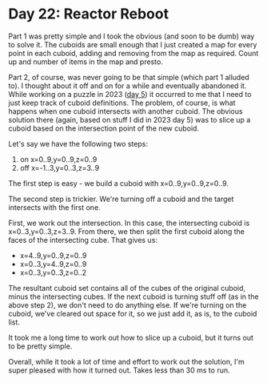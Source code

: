 # Day 22: Reactor Reboot

Part 1 was pretty simple and I took the obvious (and soon to be dumb) way to solve it. The cuboids are small enough that I just created a map for every point in each cuboid, adding and removing from the map as required. Count up and number of items in the map and presto.

Part 2, of course, was never going to be that simple (which part 1 alluded to). I thought about it off and on for a while and eventually abandoned it. While working on a puzzle in 2023 ([day 5](https://adventofcode.com/2023/day/5)) it occurred to me that I need to just keep track of cuboid definitions. The problem, of course, is what happens when one cuboid intersects with another cuboid. The obvious solution there (again, based on stuff I did in 2023 day 5) was to slice up a cuboid based on the intersection point of the new cuboid.

Let's say we have the following two steps:
1. on x=0..9,y=0..9,z=0..9
1. off x=-1..3,y=0..3,z=3..9

The first step is easy - we build a cuboid with x=0..9,y=0..9,z=0..9.

The second step is trickier. We're turning off a cuboid and the target intersects with the first one.

First, we work out the intersection. In this case, the intersecting cuboid is x=0..3,y=0..3,z=3..9. From there, we then split the first cuboid along the faces of the intersecting cube. That gives us:
* x=4..9,y=0..9,z=0..9
* x=0..3,y=4..9,z=0..9
* x=0..3,y=0..3,z=0..2

The resultant cuboid set contains all of the cubes of the original cuboid, minus the intersecting cubes. If the next cuboid is turning stuff off (as in the above step 2), we don't need to do anything else. If we're turning on the cuboid, we've cleared out space for it, so we just add it, as is, to the cuboid list.

It took me a long time to work out how to slice up a cuboid, but it turns out to be pretty simple.

Overall, while it took a lot of time and effort to work out the solution, I'm super pleased with how it turned out. Takes less than 30 ms to run.
